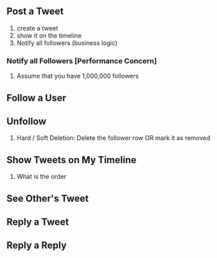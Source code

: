## Post a Tweet

1. create a tweet
2. show it on the timeline
3. Notify all followers (business logic)

### Notify all Followers [Performance Concern]

1. Assume that you have 1,000,000 followers

## Follow a User


## Unfollow

1. Hard / Soft Deletion: Delete the follower row OR mark it as removed

## Show Tweets on My Timeline

1. What is the order

## See Other's Tweet

## Reply a Tweet

## Reply a Reply

